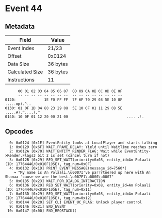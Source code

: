 # Event 44

## Metadata

| Field           | Value    |
|-----------------|----------|
| Event Index     | 21/23    |
| Offset          | 0x0124   |
| Data Size       | 36 bytes |
| Calculated Size | 36 bytes |
| Instructions    | 11       |

```
      00 01 02 03 04 05 06 07  08 09 0A 0B 0C 0D 0E 0F
      -- -- -- -- -- -- -- --  -- -- -- -- -- -- -- --
0120:             1E F0 FF FF  7F 6F 70 29 08 5E 10 0F      .....op).^..
0130: 01 0F 1D 04 80 23 29 08  5E 10 0F 01 11 29 08 5E  .....#).^....).^
0140: 10 0F 01 12 20 00 21 00                           .... .!.        
```

## Opcodes

```
  0: 0x0124 [0x1E] EventEntity looks at LocalPlayer and starts talking
  1: 0x0129 [0x6F] WAIT_FRAME_DELAY: Yield until WaitTime reaches zero
  2: 0x012A [0x70] WAIT_ENTITY_RENDER_FLAG: Wait while EventEntity->Render.Flags3 bit 2 is set (cancel turn if not)
  3: 0x012B [0x29] REQ_SET_WAIT(priority=0x08, entity_id=An Polaali (ID: 17764446/0x010F105E), tag_num=0x0F)
  4: 0x0132 [0x1D] PRINT_EVENT_MESSAGE(message_id=7560*)
    → "My name is An Polaali.\u0007I've parrrtnered up here with An Shanaa 'cause we are the best.\u007F1\u0000\u0007"
  5: 0x0135 [0x23] WAIT_FOR_DIALOG_INTERACTION
  6: 0x0136 [0x29] REQ_SET_WAIT(priority=0x08, entity_id=An Polaali (ID: 17764446/0x010F105E), tag_num=0x11)
  7: 0x013D [0x29] REQ_SET_WAIT(priority=0x08, entity_id=An Polaali (ID: 17764446/0x010F105E), tag_num=0x12)
  8: 0x0144 [0x20] SET_CLI_EVENT_UC_FLAG: Unlock player control
  9: 0x0146 [0x21] END_EVENT
 10: 0x0147 [0x00] END_REQSTACK()
```
